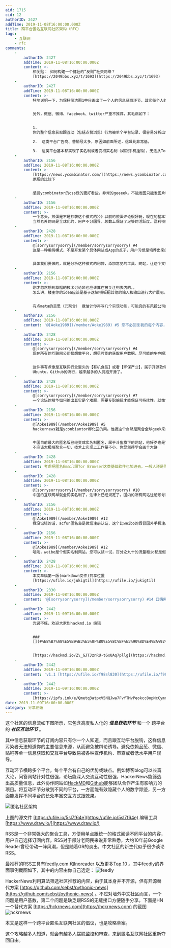 ```yaml
---
aid: 1715
cid: 12
authorID: 2427
addTime: 2019-11-08T16:00:00.000Z
title: 跨平台匿名互联网社区架构（RFC）
tags:
    - 互联网
    - rfc
comments:
    -
        authorID: 2427
        addTime: 2019-11-08T16:00:00.000Z
        content: >-
            相关贴： 如何构建一个健壮的“反贼”社交网络？
            [https://2049bbs.xyz/t/1693](https://2049bbs.xyz/t/1693)
    -
        authorID: 2427
        addTime: 2019-11-08T16:00:00.000Z
        content: >-
            特地说明一下，为保持简洁图1中只画出了一个人的信息获取环节，其实每个人的信息获取环节都类似，当然每个人根据其能力有其他信息获取方式。厉害的程序员甚至能为自己开发专用的网络爬虫自动抓取各种平台有意思的内容，但对于一般人来说，RSS阅读器已经能大大提高效率，保证信息来源的多样性和权威性。


            另外，微信、微博、facebook、twitter严重不推荐，其毛病如下：


            1. 
            你的整个信息获取跟互动（包括点赞浏览）行为被单个平台记录，很容易分析出你的偏好、特点、活动规律，这些特点被广告商、营销号、官方宣传机构、网络水军利用操纵你、诱导你、预测你，非常危险⚠️。

            2.  这类平台广告商、营销号太多，原因如前面所述，信噪比非常低。

            3.  这类平台基本都实现了实名制或者变相实名制（如跟手机挂钩），无法从Tor网络访问，无法做到技术上的真隐身真匿名。
    -
        authorID: 2156
        addTime: 2019-11-08T16:00:00.000Z
        content: >-
            [https://news.ycombinator.com/](https://news.ycombinator.com/)
            原版的比较下


            感觉ycombinator的css做的更好看些。非常的geeeek。不能发图只能发图片链接。随缘交流。
    -
        authorID: 2156
        addTime: 2019-11-08T16:00:00.000Z
        content: >-
            一个念头，煎蛋是不是抄袭这个模式的〉〉》以前的煎蛋评论很好玩，现在的基本被阉割了。同理还有以前的solidot中国版。但我要说的是，这个模式不适合非理工科的用户。你拿这个模板在国内找风投公司的人讨论下，他们估计也是这么说。受众面窄。
            当然老外的网是全球化的，用户不分国界。总数上保证了足够的活跃度。盈利模式呢？？？
    -
        authorID: 2428
        addTime: 2019-11-08T16:00:00.000Z
        content: >-
            @[sorrysorrysorry](/member/sorrysorrysorry) #4
            这是一种用网模式，不是开发某个具体网站或App的点子，用户习惯是培养出来的，中国互联网20年没有把Geek文化培养出来，只培养出了高度依赖平台的普通网民。这种匿名社区的模式是在倡导一种新生态系统，这种模式具体有多大商业价值？我不知道也暂时不关心。显然现在的互联网巨头不喜欢这种跟自己抢用户群的新模式，监控跟审查部门也非常不喜欢这种真匿名社区模式。


            具体我们要做的，就是分析这种模式的利弊，添加常见的工具、网站，让这个文档更加具备可操作性，更简单。我们只是在生产一个文档而已。商业上的受益者当然是这个生态圈里头列出来的那些互联网平台。
    -
        authorID: 2156
        addTime: 2019-11-08T16:00:00.000Z
        content: >-
            刚才忽然想到草榴的技术讨论区也应该算在被关注列表内的。。
            怎么讲，楼主你的idea应该是基于这hn模板把其他的输入和输出进行大扩展吧。类似转发到我的博客，转发到我的推特，youtube等的超链接集合？（代码量不小）如果你不转发，就基于本平台构建类似tw，youtube功能，太臃肿。只有百度才能搞搞。要么就是p2p网络实验了。


            有点meta的意思（元聚合） 我估计你再写几个实现功能，可能真的有风投公司的人会有点feel。有那么点feel我觉得。
    -
        authorID: 2156
        addTime: 2019-11-08T16:00:00.000Z
        content: '@[Aoke1989](/member/Aoke1989) #5 您不必回复我的每个内容，我有的只是灵机一动'
    -
        authorID: 2428
        addTime: 2019-11-08T16:00:00.000Z
        content: >-
            @[sorrysorrysorry](/member/sorrysorrysorry) #4
            现在所有的互联网公司都想做平台，想尽可能的获取用户数据，尽可能的争夺眼球。


            这件事有点像是互联网行业里头的【有机食品】或者【环保产业】，属于开源软件运动的体系，开源软件最终还是获得了成功不是？Chrome,
            Ubuntu，Github的流行，越来越多的人拥抱开源了。
    -
        authorID: 2428
        addTime: 2019-11-08T16:00:00.000Z
        content: >-
            @[sorrysorrysorry](/member/sorrysorrysorry) #7
            一个论坛的精华如何输出其实是个难题，需要专职编辑才能保证可持续性。就像twitter上也有高价值发布者一样，这属于每个人自己的独门配方吧，愿意分享出来很好，自己独享也很好。
    -
        authorID: 2156
        addTime: 2019-11-08T16:00:00.000Z
        content: >-
            @[Aoke1989](/member/Aoke1989) #5
            hackernews就是yconbiantor孵化园的网。他搞这个自然是聚合全球geek来的意思。他的商业闭环式可行的。


            中国目前最大的匿名版已经变成实名制匿名，属于斗鱼旗下的网站，他好歹也是背靠大树了。所以我感觉，这样的网站恐怕只能找国外的公司合作，然后再针对中文做seo。
            不应该太极端聚合一切，技术上实现上工作量不小，你显然得学会画个大饼
    -
        authorID: 2428
        addTime: 2019-11-08T16:00:00.000Z
        content: 考虑把匿名Email跟Tor Browser这类基础软件也加进去，一般人还是需要科普一下的。
    -
        authorID: 2428
        addTime: 2019-11-08T16:00:00.000Z
        content: >-
            @[sorrysorrysorry](/member/sorrysorrysorry) #10
            中国的互联网早就全网实名制了，法律上已经规定了。国内的所有网站注册账号都是后台实名的。
    -
        authorID: 2156
        addTime: 2019-11-08T16:00:00.000Z
        content: >-
            @[Aoke1989](/member/Aoke1989) #12
            我没记错的话，acfun匿名岛是微信注册认证，这个比weibo的假冒国外手机注册都可以难度大不少。毕竟匿名岛里以前有不少真的变态还有乱伦的，微信注册至少拦住了一部分人。
    -
        authorID: 2156
        addTime: 2019-11-08T16:00:00.000Z
        content: >-
            @[Aoke1989](/member/Aoke1989) #12
            吼吼，weibo是个假实名制网站，您可以试一试，百分之九十的流量和id都是假的。我们现在看weibo就是一终极口嗨网。而且只能跪着和发黄赌毒内容才有真人上钩。（真的）
    -
        authorID: 2428
        addTime: 2019-11-08T16:00:00.000Z
        content: >-
            本文草稿第一版(markdown文件)共享位置
            [https://ufile.io/jukigtil](https://ufile.io/jukigtil)
    -
        authorID: 2330
        addTime: 2019-11-08T16:00:00.000Z
        content: '@[sorrysorrysorry](/member/sorrysorrysorry) #14 口嗨网？为什么这么说'
    -
        authorID: 2442
        addTime: 2019-11-09T16:00:00.000Z
        content: >-
            光说不练，欢迎大家到hackmd.io 编辑


            ###
            [](#%E8%B7%A8%E5%B9%B3%E5%8F%B0%E5%8C%BF%E5%90%8D%E4%BA%92%E8%81%94%E7%BD%91%E7%A4%BE%E5%8C%BA%E6%9E%B6%E6%9E%84-rfc)跨平台匿名互联网社区架构（RFC）


            [https://hackmd.io/Z\_GJTJznRU-tGxUAq7pllg](https://hackmd.io/Z_GJTJznRU-tGxUAq7pllg)
    -
        authorID: 2442
        addTime: 2019-11-09T16:00:00.000Z
        content: 'v1.1 [https://ufile.io/f98sl830](https://ufile.io/f98sl830)'
    -
        authorID: 2442
        addTime: 2019-11-09T16:00:00.000Z
        content: >-
            [https://ipfs.ink/e/Qmetq3atpxV5NQJwa7FvfTMvPeokcc8opNcCymnsrPxNoU](https://ipfs.ink/e/Qmetq3atpxV5NQJwa7FvfTMvPeokcc8opNcCymnsrPxNoU)
date: 2019-11-09T16:00:00.000Z
category: 分享创造
---
```


这个社区的信息流如下图所示，它包含高度私人化的 **_信息获取环节_** 和一个 跨平台的 **_社区互动环节_** 。

其中信息获取环节的订阅内容只有你一个人知道，而且跟互动平台脱钩，这样信息污染者无法知道你的主要信息来源，从而避免被舆论诱导。避免依赖品葱、微信、贴吧等单一信息获取和交互平台导致易被各种宣传机构、审查或者低水平用户误导。

互动环节横跨多个平台，每个平台有自己的优势或缺点。例如博客blog可以长篇大论，问答网站针对性很强，论坛能深入交流互动性很强，HackerNews能筛选出高质量信息，此外协作网站如[HackMD](https://hackmd.io/)和[Github](https://github.com)能够团队合作产生有影响力的项目。将互动环节分散到不同的平台，一方面能有效隐藏个人的数字踪迹，另一方面能发挥不同平台的长处丰富交互方式跟效果。

![匿名社区架构](https://i.imgur.com/Nlq9iJy.png)

上图的源文件 [https://ufile.io/5sl7f64e](https://ufile.io/5sl7f64e) 编辑工具 [https://www.draw.io/](https://www.draw.io/)

RSS是一个非常强大的聚合工具，方便用单点跟统一的格式阅读不同平台的内容，用户自己选择订阅内容。RSS对于部分老网民来说非常熟悉，大约10年前Google Reader曾经带动一阵风潮，但是随着GR的淡出，中文社区的新生代似乎很少谈论RSS。

最推荐的RSS工具有[feedly.com](https://feedly.com/) 和[Inoreader](https://www.inoreader.com/) 以及更多[Top 10](https://www.webfx.com/blog/web-design/free-rss-readers/) 。其中feedly的界面事例截图如下，其中的内容由你自己选定： ![feedly](https://i.imgur.com/JjwyOF7.png)

HackerNews利用算法筛选社区推荐的内容，由于其本身并不开源，但有开源替代方案 [https://github.com/sebst/pythonic-news](https://github.com/sebst/pythonic-news) 。不过对墙外中文社区而言，一个问题是用户基数，第二个问题是缺乏跟RSS的无缝接口方便随手分享。下面是HN一个替代方案 [https://hckrnews.com](https://hckrnews.com) 的截图 ![hckrnews](https://i.imgur.com/FSl2YYD.png)

本文是这样一个跨平台匿名互联网社区的倡议，也是攻略草案。

这个攻略越多人知道，就会有越多人摆脱监控和审查，来到匿名互联网社区重新夺回自由。

